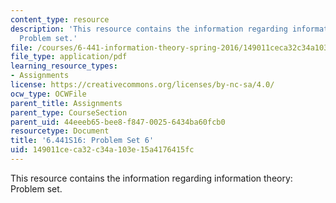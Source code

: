 ```yaml
---
content_type: resource
description: 'This resource contains the information regarding information theory:
  Problem set.'
file: /courses/6-441-information-theory-spring-2016/149011ceca32c34a103e15a4176415fc_MIT6_441S16_problem_set6.pdf
file_type: application/pdf
learning_resource_types:
- Assignments
license: https://creativecommons.org/licenses/by-nc-sa/4.0/
ocw_type: OCWFile
parent_title: Assignments
parent_type: CourseSection
parent_uid: 44eeeb65-bee8-f847-0025-6434ba60fcb0
resourcetype: Document
title: '6.441S16: Problem Set 6'
uid: 149011ce-ca32-c34a-103e-15a4176415fc
---
```

This resource contains the information regarding information theory: Problem set.